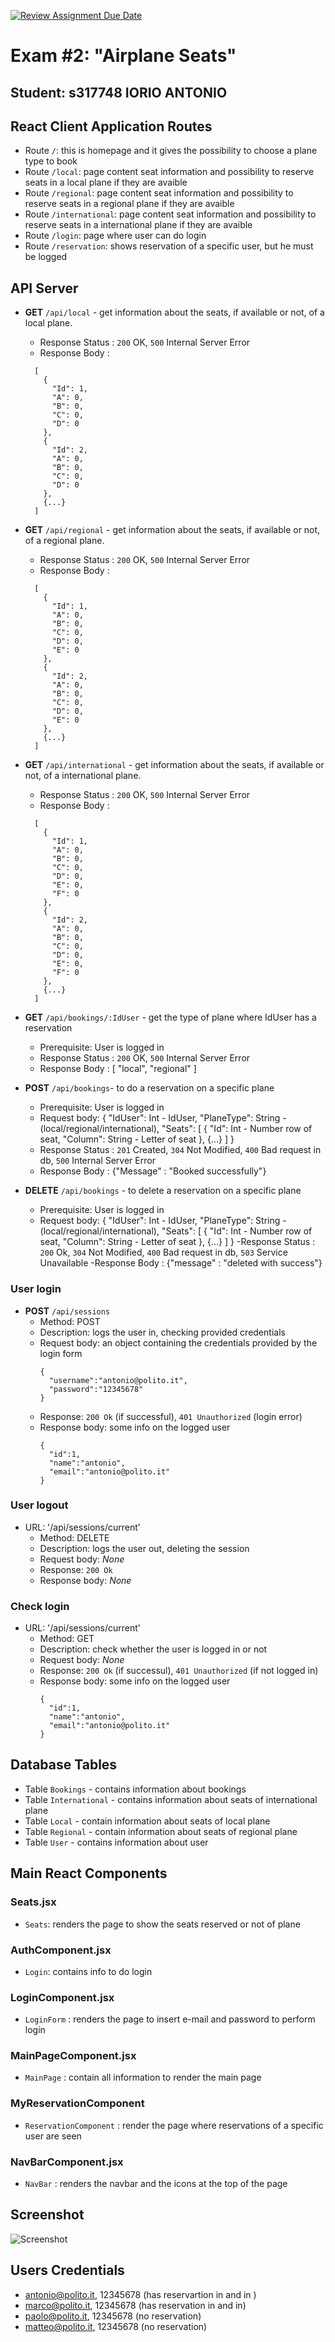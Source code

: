 [![Review Assignment Due Date](https://classroom.github.com/assets/deadline-readme-button-24ddc0f5d75046c5622901739e7c5dd533143b0c8e959d652212380cedb1ea36.svg)](https://classroom.github.com/a/TsciYmrA)
# Exam #2: "Airplane Seats"
## Student: s317748 IORIO ANTONIO 

## React Client Application Routes

- Route `/`: this is homepage and it gives the possibility to choose a plane type to book
- Route `/local`: page content seat information and possibility to reserve seats in a local plane if they are avaible
- Route `/regional`: page content seat information and possibility to reserve seats in a regional plane if they are avaible
- Route `/international`: page content seat information and possibility to reserve seats in a international plane if they are avaible
- Route `/login`: page where user can do login
- Route `/reservation`: shows reservation of a specific user, but he must be logged

## API Server
- __GET__ `/api/local` - get information about the seats, if available or not, of a local plane. 
  - Response Status : `200` OK, `500` Internal Server Error
  - Response Body :
  ```
    [
      {
        "Id": 1,
        "A": 0,
        "B": 0,
        "C": 0,
        "D": 0
      },
      {
        "Id": 2,
        "A": 0,
        "B": 0,
        "C": 0,
        "D": 0
      },
      {...}
    ]
  ```  

- __GET__ `/api/regional` - get information about the seats, if available or not, of a regional plane. 
  - Response Status : `200` OK, `500` Internal Server Error
  - Response Body :
  ```
    [
      {
        "Id": 1,
        "A": 0,
        "B": 0,
        "C": 0,
        "D": 0,
        "E": 0
      },
      {
        "Id": 2,
        "A": 0,
        "B": 0,
        "C": 0,
        "D": 0,
        "E": 0
      },
      {...}
    ]
  ```

- __GET__ `/api/international` - get information about the seats, if available or not, of a international plane. 
  - Response Status : `200` OK, `500` Internal Server Error
  - Response Body :
  ```
    [
      {
        "Id": 1,
        "A": 0,
        "B": 0,
        "C": 0,
        "D": 0,
        "E": 0,
        "F": 0
      },
      {
        "Id": 2,
        "A": 0,
        "B": 0,
        "C": 0,
        "D": 0,
        "E": 0,
        "F": 0
      },
      {...}
    ]
  ```


- __GET__ `/api/bookings/:IdUser` - get the type of plane where IdUser has a reservation
  - Prerequisite: User is logged in 
  - Response Status : `200` OK, `500` Internal Server Error
  - Response Body : 
    [
      "local",
      "regional"
    ]

- __POST__ `/api/bookings`- to do a reservation on a specific plane
  - Prerequisite: User is logged in
  - Request body:
    {
      "IdUser": Int - IdUser,
      "PlaneType": String - (local/regional/international),
      "Seats": [
        {
          "Id": Int - Number row of seat,
          "Column": String - Letter of seat
        },
        {...}
      ]
    }
  - Response Status : `201` Created, `304` Not Modified, `400` Bad request in db, `500` Internal Server Error
  - Response Body : {"Message" : "Booked successfully"}
  
- __DELETE__ `/api/bookings` - to delete a reservation on a specific plane
  - Prerequisite: User is logged in
  - Request body:
    {
      "IdUser": Int - IdUser,
      "PlaneType": String - (local/regional/international),
      "Seats": [
        {
          "Id": Int - Number row of seat,
          "Column": String - Letter of seat
        },
        {...}
      ]
    }
  -Response Status : `200` Ok, `304` Not Modified, `400` Bad request in db, `503` Service Unavailable
  -Response Body : {"message" : "deleted with success"}

### User login
- __POST__ `/api/sessions`
  - Method: POST
  - Description: logs the user in, checking provided credentials
  - Request body: an object containing the credentials provided by the login form
    ```
    {
      "username":"antonio@polito.it",
      "password":"12345678"
    }
    ```
  - Response: `200 Ok` (if successful),  `401 Unauthorized` (login error)
  - Response body: some info on the logged user
    ```
    {
      "id":1,
      "name":"antonio",
      "email":"antonio@polito.it"
    }
    ```
    
### User logout
- URL: '/api/sessions/current'
  - Method: DELETE
  - Description: logs the user out, deleting the session
  - Request body: _None_
  - Response: `200 Ok`
  - Response body: _None_

### Check login
- URL: '/api/sessions/current'
  - Method: GET
  - Description: check whether the user is logged in or not
  - Request body: _None_
  - Response: `200 Ok` (if successul), `401 Unauthorized` (if not logged in)
  - Response body: some info on the logged user
      ```
      {
        "id":1,
        "name":"antonio",
        "email":"antonio@polito.it"
      }
      ```

## Database Tables

- Table `Bookings` - contains information about bookings
- Table `International` - contains information about seats of international plane
- Table `Local` - contain information about seats of local plane
- Table `Regional` - contain information about seats of regional plane
- Table `User` - contains information about user

## Main React Components

### Seats.jsx
- `Seats`: renders the page to show the seats reserved or not of plane

### AuthComponent.jsx
- `Login`: contains info to do login

### LoginComponent.jsx
- `LoginForm` : renders the page to insert e-mail and password to perform login

### MainPageComponent.jsx
- `MainPage` : contain all information to render the main page

### MyReservationComponent
- `ReservationComponent` : render the page where reservations of a specific user are seen

### NavBarComponent.jsx
- `NavBar` : renders the navbar and the icons at the top of the page

## Screenshot

![Screenshot](./img/screenshot.jpg)

## Users Credentials

- antonio@polito.it, 12345678 (has reservartion in  and in )
- marco@polito.it, 12345678 (has reservation in and in)
- paolo@polito.it, 12345678 (no reservation)
- matteo@polito.it, 12345678 (no reservation)

